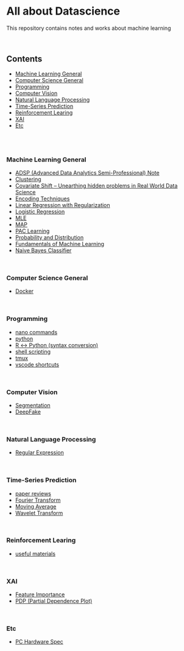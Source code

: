# All about Datascience

This repository contains notes and works about machine learning

<br>

## Contents

* [Machine Learning General](#machine-learning-general)
* [Computer Science General](#Computer-Science-General)
* [Programming](#Programming)
* [Computer Vision](#computer-vision)
* [Natural Language Processing](#natural-language-processing)
* [Time-Series Prediction](#Time-Series-Prediction)
* [Reinforcement Learing](#Reinforcement-Learing)
* [XAI](#XAI)
* [Etc](#Etc)
<!-- * [Recommender System](#recommender-system) -->

<br>
<br>

### Machine Learning General 
- [ADSP (Advanced Data Analytics Semi-Professional) Note](https://www.notion.so/saewonyang/ADSP-68a38dd3556b4a0a87fc4cbb953374ef)
- [Clustering](https://www.notion.so/saewonyang/Clustering-05282a69f35047c6aea2ea1ab8b2c685)
- [Covariate Shift – Unearthing hidden problems in Real World Data Science](https://www.notion.so/saewonyang/Covariate-Shift-Unearthing-hidden-problems-in-Real-World-Data-Science-793c82672d4a430b89fadca059ef8c77)
- [Encoding Techniques](https://www.notion.so/saewonyang/Encoding-Techniques-67db9e49f7f34ba7ae0a78cc1fb711fb)
- [Linear Regression with Regularization](https://www.notion.so/saewonyang/Linear-Regression-with-Regularization-38e891f1907840389deb7a81ee5f447a#804741d58b7d4f56907308e320d41dec)
- [Logistic Regression](https://www.notion.so/saewonyang/Logistic-Regression-a2c005161b0b4ba7b05cd31f256bd5de)
- [MLE](https://www.notion.so/saewonyang/Maximum-Likelihood-Estimation-904a8fecf7a34202bcbbff39397fa824)
- [MAP](https://www.notion.so/saewonyang/Maximum-Posterior-Estimation-a4e7cc5d83ff4d1387a303d2cf1f93fd)
- [PAC Learning](https://www.notion.so/saewonyang/PAC-Learning-a82eaf1025e3400bb70b30d3f7bca24b)
- [Probability and Distribution](https://www.notion.so/saewonyang/Probability-and-Distribution-999a88bc873c4aed8ec84cf3542241aa)
- [Fundamentals of Machine Learning](https://www.notion.so/saewonyang/Fundamentals-of-Machine-Learning-a4388392a33141d69955dc199889c270)
- [Naive Bayes Classifier](https://www.notion.so/saewonyang/Naive-Bayes-Classifier-65d4c600bd6d403b82b20233e15ae60d)

<br>


### Computer Science General

- [Docker](https://www.notion.so/saewonyang/Docker-2f80528525cf4ac799d7a6508afd5323)

<br>


### Programming

- [nano commands](https://www.notion.so/saewonyang/Nano-Commands-96920c270a10402f85d4dee2eecb45b2)
- [python](https://www.notion.so/saewonyang/Python-521c1a4416dc477c847dc19a00bcd18f)
- [R ↔ Python (syntax conversion)](https://www.notion.so/saewonyang/R-Python-syntax-conversion-2cff751f182c486887a13e4b5ecdeb5c)
- [shell scripting](https://www.notion.so/saewonyang/Shell-Scripting-0c2375278d88481bb2306e3dbf5dd00b)
- [tmux](https://www.notion.so/saewonyang/tmux-5f452acd1ece48e78d28b61356b9dd1b)
- [vscode shortcuts](https://www.notion.so/saewonyang/vscode-a10fdd210ce74418a9fa45d6b9fa7b0c)

<br>


### Computer Vision

- [Segmentation](https://www.notion.so/saewonyang/Segmentation-4029f1bd18e2412abf85ab823b076ae3)
- [DeepFake](https://www.notion.so/saewonyang/DeepFake-6d00def61f9848e0896a616014b81903)

<br>

### Natural Language Processing

- [Regular Expression](https://www.notion.so/saewonyang/Regular-Expression-5de9b0ba09dc49208ea4c4dd945f242a)


<br>

### Time-Series Prediction
- [paper reviews](https://www.notion.so/saewonyang/papers-2fb144c4a63a440ba32f6428bb4ecf4d)
- [Fourier Transform](https://www.notion.so/saewonyang/Fourier-Transforms-c07eb224248a425ab65dc69452e2ebc1)
- [Moving Average](https://www.notion.so/saewonyang/Moving-Average-1dde4db5719b4b4c8c58326146979b09)
- [Wavelet Transform](https://www.notion.so/saewonyang/Wavelet-Transform-3648403b8ae5434bbee6618b53c53b39)

<br>


<!-- ### Recommender System  -->


### Reinforcement Learing

- [useful materials](https://drive.google.com/drive/u/0/folders/1ggpMuVJzsOWB8BORK1OBvRQy7t4rosAm)

<br>

### XAI

- [Feature Importance](https://www.notion.so/saewonyang/Feature-Importance-34d8f0c4e2274dbf83a1a3bceddbfd17)
- [PDP (Partial Dependence Plot)](https://www.notion.so/saewonyang/Partial-Dependence-Plot-PDP-73272f0f50314ed790a78aac278244b0)

<br>

### Etc

- [PC Hardware Spec](https://www.notion.so/saewonyang/PC-Hardware-Spec-e29a255f7bda4af9a2a67769311e1fd5)
